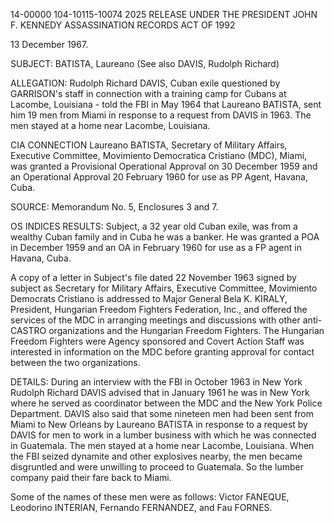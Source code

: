 14-00000
104-10115-10074
2025 RELEASE UNDER THE PRESIDENT JOHN F. KENNEDY ASSASSINATION RECORDS ACT OF 1992

13 December 1967.

SUBJECT: BATISTA, Laureano
(See also DAVIS, Rudolph Richard)

ALLEGATION:
Rudolph Richard DAVIS, Cuban exile questioned by GARRISON's staff in connection with a training camp for Cubans at Lacombe, Louisiana - told the FBI in May 1964 that Laureano BATISTA, sent him 19 men from Miami in response to a request from DAVIS in 1963. The men stayed at a home near Lacombe, Louisiana.

CIA CONNECTION
Laureano BATISTA, Secretary of Military Affairs, Executive Committee, Movimiento Democratica Cristiano (MDC), Miami, was granted a Provisional Operational Approval on 30 December 1959 and an Operational Approval 20 February 1960 for use as PP Agent, Havana, Cuba.

SOURCE:
Memorandum No. 5, Enclosures 3 and 7.

OS INDICES RESULTS:
Subject, a 32 year old Cuban exile, was from a wealthy Cuban family and in Cuba he was a banker. He was granted a POA in December 1959 and an OA in February 1960 for use as a FP agent in Havana, Cuba.

A copy of a letter in Subject's file dated 22 November 1963 signed by subject as Secretary for Military Affairs, Executive Committee, Movimiento Democrats Cristiano is addressed to Major General Bela K. KIRALY, President, Hungarian Freedom Fighters Federation, Inc., and offered the services of the MDC in arranging meetings and discussions with other anti-CASTRO organizations and the Hungarian Freedom Fighters. The Hungarian Freedom Fighters were Agency sponsored and Covert Action Staff was interested in information on the MDC before granting approval for contact between the two organizations.

DETAILS:
During an interview with the FBI in October 1963 in New York Rudolph Richard DAVIS advised that in January 1961 he was in New York where he served as coordinator between the MDC and the New York Police Department. DAVIS also said that some nineteen men had been sent from Miami to New Orleans by Laureano BATISTA in response to a request by DAVIS for men to work in a lumber business with which he was connected in Guatemala. The men stayed at a home near Lacombe, Louisiana. When the FBI seized dynamite and other explosives nearby, the men became disgruntled and were unwilling to proceed to Guatemala. So the lumber company paid their fare back to Miami.

Some of the names of these men were as follows: Victor FANEQUE, Leodorino INTERIAN, Fernando FERNANDEZ, and Fau FORNES.
